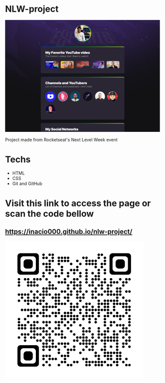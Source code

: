 # NLW-project

![preview](./Previews/preview.png)

Project made from Rocketseat's Next Level Week event

# Techs
* HTML
* CSS
* Git and GitHub

# Visit this link to access the page or scan the code bellow
## https://inacio000.github.io/nlw-project/
![qrcode](./Previews/qrcode.png)
